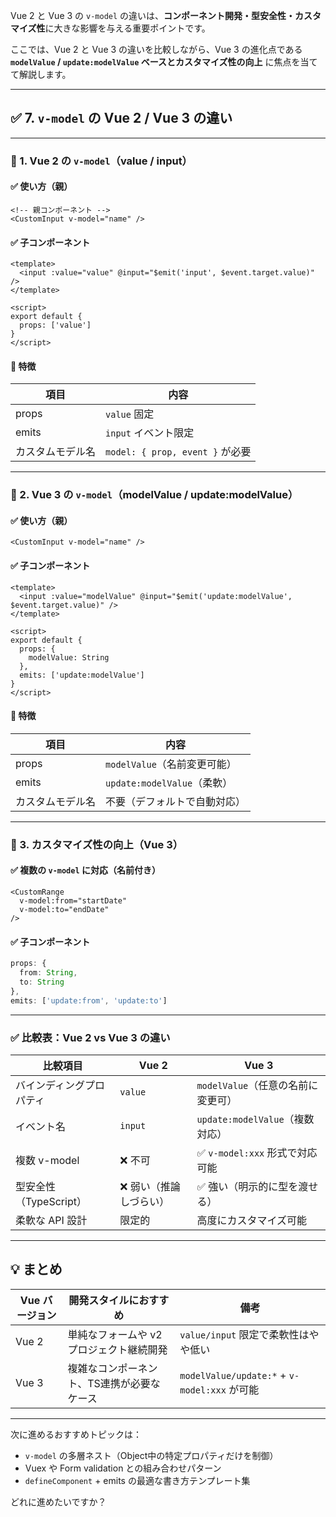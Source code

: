 Vue 2 と Vue 3 の `v-model` の違いは、**コンポーネント開発・型安全性・カスタマイズ性**に大きな影響を与える重要ポイントです。

ここでは、Vue 2 と Vue 3 の違いを比較しながら、Vue 3 の進化点である **`modelValue` / `update:modelValue` ベースとカスタマイズ性の向上** に焦点を当てて解説します。

---

## ✅ 7. `v-model` の Vue 2 / Vue 3 の違い

---

### 🔹 1. Vue 2 の `v-model`（value / input）

#### ✅ 使い方（親）

```vue
<!-- 親コンポーネント -->
<CustomInput v-model="name" />
```

#### ✅ 子コンポーネント

```vue
<template>
  <input :value="value" @input="$emit('input', $event.target.value)" />
</template>

<script>
export default {
  props: ['value']
}
</script>
```

#### 📌 特徴

| 項目       | 内容                           |
| -------- | ---------------------------- |
| props    | `value` 固定                   |
| emits    | `input` イベント限定               |
| カスタムモデル名 | `model: { prop, event }` が必要 |

---

### 🔹 2. Vue 3 の `v-model`（modelValue / update\:modelValue）

#### ✅ 使い方（親）

```vue
<CustomInput v-model="name" />
```

#### ✅ 子コンポーネント

```vue
<template>
  <input :value="modelValue" @input="$emit('update:modelValue', $event.target.value)" />
</template>

<script>
export default {
  props: {
    modelValue: String
  },
  emits: ['update:modelValue']
}
</script>
```

#### 📌 特徴

| 項目       | 内容                      |
| -------- | ----------------------- |
| props    | `modelValue`（名前変更可能）    |
| emits    | `update:modelValue`（柔軟） |
| カスタムモデル名 | 不要（デフォルトで自動対応）          |

---

### 🔹 3. カスタマイズ性の向上（Vue 3）

#### ✅ 複数の `v-model` に対応（名前付き）

```vue
<CustomRange
  v-model:from="startDate"
  v-model:to="endDate"
/>
```

#### ✅ 子コンポーネント

```ts
props: {
  from: String,
  to: String
},
emits: ['update:from', 'update:to']
```

---

### ✅ 比較表：Vue 2 vs Vue 3 の違い

| 比較項目             | Vue 2        | Vue 3                     |
| ---------------- | ------------ | ------------------------- |
| バインディングプロパティ     | `value`      | `modelValue`（任意の名前に変更可）   |
| イベント名            | `input`      | `update:modelValue`（複数対応） |
| 複数 v-model       | ❌ 不可         | ✅ `v-model:xxx` 形式で対応可能   |
| 型安全性（TypeScript） | ❌ 弱い（推論しづらい） | ✅ 強い（明示的に型を渡せる）           |
| 柔軟な API 設計       | 限定的          | 高度にカスタマイズ可能               |

---

## 💡 まとめ

| Vue バージョン | 開発スタイルにおすすめ            | 備考                                        |
| --------- | ---------------------- | ----------------------------------------- |
| Vue 2     | 単純なフォームや v2 プロジェクト継続開発 | `value/input` 限定で柔軟性はやや低い                 |
| Vue 3     | 複雑なコンポーネント、TS連携が必要なケース | `modelValue/update:*` + `v-model:xxx` が可能 |

---

次に進めるおすすめトピックは：

* `v-model` の多層ネスト（Object中の特定プロパティだけを制御）
* Vuex や Form validation との組み合わせパターン
* `defineComponent` + emits の最適な書き方テンプレート集

どれに進めたいですか？
